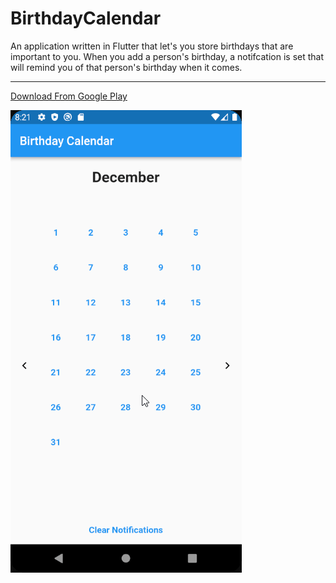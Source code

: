 # BirthdayCalendar

An application written in Flutter that let's you store birthdays that are important to you.
When you add a person's birthday, a notifcation is set that will remind you of that person's birthday when it comes.

<hr>

[Download From Google Play](https://play.google.com/store/apps/details?id=com.tomerpacific.birthday_calendar)

![Gif of Application](https://github.com/TomerPacific/BirthdayCalendar/blob/main/tuntDEqpgT.gif?raw=true)
